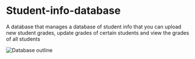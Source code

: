 # Student-info-database
A database that manages a database of student info that you can upload new student grades, update grades of certain students and view the grades of all students


![Database outline](https://github.com/wweng2/Student-info-database/assets/99202437/1b18fbf4-3d15-49ab-ad20-9c24c2da01f5)
